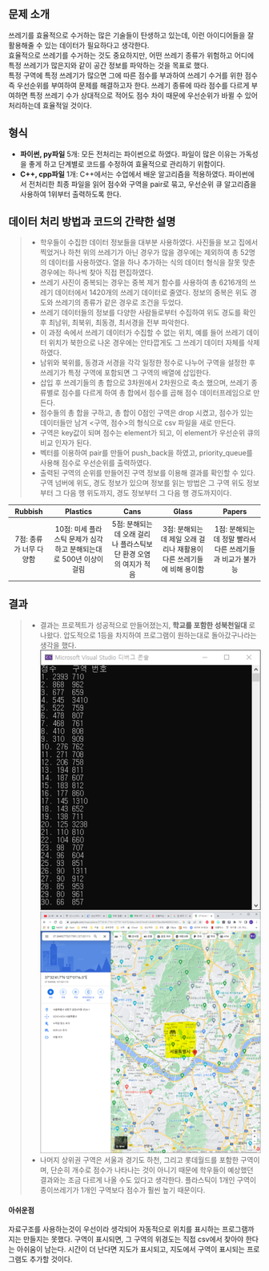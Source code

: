 ## 문제 소개
쓰레기를 효율적으로 수거하는 많은 기술들이 탄생하고 있는데, 이런 아이디어들을 잘 활용해줄 수 있는 데이터가 필요하다고 생각한다.   
효율적으로 쓰레기를 수거하는 것도 중요하지만, 어떤 쓰레기 종류가 위험하고 어디에 특정 쓰레기가 많은지와 같이 공간 정보를 파악하는 것을 목표로 했다.   
특정 구역에 특정 쓰레기가 많으면 그에 따른 점수를 부과하여 쓰레기 수거를 위한 점수 즉 우선순위를 부여하여 문제를 해결하고자 한다.
쓰레기 종류에 따라 점수를 다르게 부여하면 특정 쓰레기 수가 상대적으로 적어도 점수 차이 때문에 우선순위가 바뀔 수 있어 처리하는데 효율적일 것이다. 
## 형식
- __파이썬, py파일__ 5개: 모든 전처리는 파이썬으로 하였다. 파일이 많은 이유는 가독성을 좋게 하고 단계별로 코드를 수정하여 효율적으로 관리하기 위함이다.
- __C++, cpp파일__ 1개: C++에서는 수업에서 배운 알고리즘을 적용하였다. 파이썬에서 전처리한 최종 파일을 읽어 점수와 구역을 pair로 묶고, 우선순위 큐 알고리즘을 사용하여 1위부터 출력하도록 한다.   

## 데이터 처리 방법과 코드의 간략한 설명
> - 학우들이 수집한 데이터 정보들을 대부분 사용하였다. 사진들을 보고 집에서 찍었거나 하천 위의 쓰레기가 아닌 경우가 많을 경우에는 제외하여 총 52명의 데이터를 사용하였다. 열을 하나 추가하는 식의 데이터 형식을 잘못 맞춘 경우에는 하나씩 찾아 직접 편집하였다.
> - 쓰레기 사진이 중복되는 경우는 중복 제거 함수를 사용하여 총 6216개의 쓰레기 데이터에서 1420개의 쓰레기 데이터로 줄였다. 정보의 중복은 위도 경도와 쓰레기의 종류가 같은 경우로 조건을 두었다. 
> - 쓰레기 데이터들의 정보를 다양한 사람들로부터 수집하여 위도 경도를 확인 후 최남위, 최북위, 최동경, 최서경을 전부 파악한다.   
> - 이 과정 속에서 쓰레기 데이터가 수집할 수 없는 위치, 예를 들어 쓰레기 데이터 위치가 북한으로 나온 경우에는 안타깝게도 그 쓰레기 데이터 자체를 삭제하였다.   
> - 남위와 북위를, 동경과 서경을 각각 일정한 정수로 나누어 구역을 설정한 후 쓰레기가 특정 구역에 포함되면 그 구역의 배열에 삽입한다.   
> - 삽입 후 쓰레기들의 총 합으로 3차원에서 2차원으로 축소 했으며, 쓰레기 종류별로 점수를 다르게 하여 총 합에서 점수를 곱해 점수 데이터프레임으로 만든다.   
> - 점수들의 총 합을 구하고, 총 합이 0점인 구역은 drop 시켰고, 점수가 있는 데이터들만 남겨 <구역, 점수>의 형식으로 csv 파일을 새로 만든다.   
> - 구역은 key값이 되며 점수는 element가 되고, 이 element가 우선순위 큐의 비교 인자가 된다. 
> - 벡터를 이용하여 pair를 만들어 push_back을 하였고, priority_queue를 사용해 점수로 우선순위를 출력하였다.
> - 출력된 구역의 순위를 만들어진 구역 정보를 이용해 결과를 확인할 수 있다. 구역 넘버에 위도, 경도 정보가 있으며 정보를 읽는 방법은 그 구역 위도 정보부터 그 다음 행 위도까지, 경도 정보부터 그 다음 행 경도까지이다. 

|Rubbish|Plastics|Cans|Glass|Papers|
|:---:|:---:|:---:|:---:|:---:|
|7점: 종류가 너무 다양함|10점: 미세 플라스틱 문제가 심각하고 분해되는대로 500년 이상이 걸림|5점: 분해되는데 오래 걸리나 플라스틱보단 환경 오염의 여지가 적음|3점: 분해되는데 제일 오래 걸리나 재활용이 다른 쓰레기들에 비해 용이함|1점: 분해되는데 정말 빨라서 다른 쓰레기들과 비교가 불가능|   

## 결과
> - 결과는 프로젝트가 성공적으로 만들어졌는지, __학교를 포함한 성북천일대__ 로 나왔다. 압도적으로 1등을 차지하여 프로그램이 원하는대로 돌아갔구나라는 생각을 했다.   
> ![debug](result1.PNG)   
> ![Real result](결과.PNG)   
> - 나머지 상위권 구역은 서울과 경기도 하천, 그리고 롯데월드를 포함한 구역이며, 단순히 개수로 점수가 나타나는 것이 아니기 때문에 학우들이 예상했던 결과와는 조금 다르게 나올 수도 있다고 생각한다. 플라스틱이 1개인 구역이 종이쓰레기가 1개인 구역보다 점수가 훨씬 높기 때문이다.

#### 아쉬운점 
자료구조를 사용하는것이 우선이라 생각되어 자동적으로 위치를 표시하는 프로그램까지는 만들지는 못했다. 구역이 표시되면, 그 구역의 위경도는 직접 csv에서 찾아야 한다는 아쉬움이 남는다. 시간이 더 난다면 지도가 표시되고, 지도에서 구역이 표시되는 프로그램도 추가할 것이다. 
